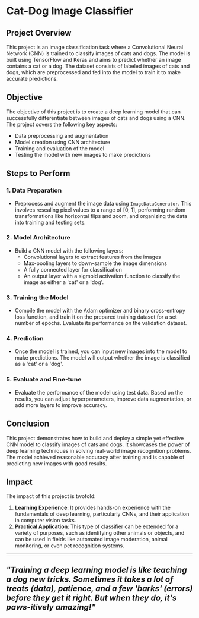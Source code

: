 # Cat-Dog Image Classifier

## Project Overview

This project is an image classification task where a Convolutional Neural Network (CNN) is trained to classify images of cats and dogs. The model is built using TensorFlow and Keras and aims to predict whether an image contains a cat or a dog. The dataset consists of labeled images of cats and dogs, which are preprocessed and fed into the model to train it to make accurate predictions.

## Objective

The objective of this project is to create a deep learning model that can successfully differentiate between images of cats and dogs using a CNN. The project covers the following key aspects:
- Data preprocessing and augmentation
- Model creation using CNN architecture
- Training and evaluation of the model
- Testing the model with new images to make predictions

## Steps to Perform

### 1. **Data Preparation**
   - Preprocess and augment the image data using `ImageDataGenerator`. This involves rescaling pixel values to a range of [0, 1], performing random transformations like horizontal flips and zoom, and organizing the data into training and testing sets.

### 2. **Model Architecture**
   - Build a CNN model with the following layers:
     - Convolutional layers to extract features from the images
     - Max-pooling layers to down-sample the image dimensions
     - A fully connected layer for classification
     - An output layer with a sigmoid activation function to classify the image as either a 'cat' or a 'dog'.

### 3. **Training the Model**
   - Compile the model with the Adam optimizer and binary cross-entropy loss function, and train it on the prepared training dataset for a set number of epochs. Evaluate its performance on the validation dataset.

### 4. **Prediction**
   - Once the model is trained, you can input new images into the model to make predictions. The model will output whether the image is classified as a 'cat' or a 'dog'.

### 5. **Evaluate and Fine-tune**
   - Evaluate the performance of the model using test data. Based on the results, you can adjust hyperparameters, improve data augmentation, or add more layers to improve accuracy.

## Conclusion

This project demonstrates how to build and deploy a simple yet effective CNN model to classify images of cats and dogs. It showcases the power of deep learning techniques in solving real-world image recognition problems. The model achieved reasonable accuracy after training and is capable of predicting new images with good results.

## Impact

The impact of this project is twofold:
1. **Learning Experience**: It provides hands-on experience with the fundamentals of deep learning, particularly CNNs, and their application in computer vision tasks.
2. **Practical Application**: This type of classifier can be extended for a variety of purposes, such as identifying other animals or objects, and can be used in fields like automated image moderation, animal monitoring, or even pet recognition systems.

---



## _"Training a deep learning model is like teaching a dog new tricks. Sometimes it takes a lot of treats (data), patience, and a few 'barks' (errors) before they get it right. But when they do, it's paws-itively amazing!"_
